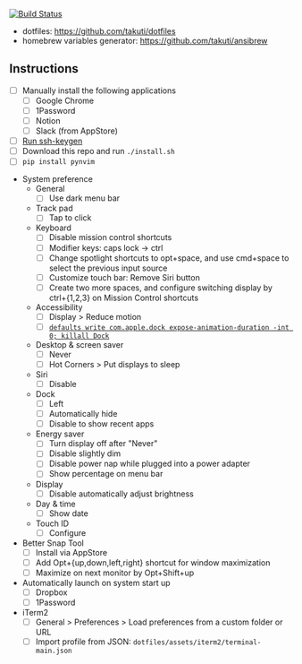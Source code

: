 [![Build Status](https://travis-ci.org/takuti/mac-provisioning.svg?branch=master)](https://travis-ci.org/takuti/mac-provisioning)

- dotfiles: https://github.com/takuti/dotfiles
- homebrew variables generator: https://github.com/takuti/ansibrew

## Instructions

- [ ] Manually install the following applications
  - [ ] Google Chrome
  - [ ] 1Password
  - [ ] Notion
  - [ ] Slack (from AppStore)
- [ ] [Run ssh-keygen](https://help.github.com/en/github/authenticating-to-github/generating-a-new-ssh-key-and-adding-it-to-the-ssh-agent)
- [ ] Download this repo and run `./install.sh`
- [ ] `pip install pynvim`
- System preference
  - General
    - [ ] Use dark menu bar
  - Track pad
    - [ ] Tap to click
  - Keyboard
    - [ ] Disable mission control shortcuts
    - [ ] Modifier keys: caps lock -> ctrl
    - [ ] Change spotlight shortcuts to opt+space, and use cmd+space to select the previous input source
    - [ ] Customize touch bar: Remove Siri button
    - [ ] Create two more spaces, and configure switching display by ctrl+{1,2,3} on Mission Control shortcuts
  - Accessibility
    - [ ] Display > Reduce motion
    - [ ] [`defaults write com.apple.dock expose-animation-duration -int 0; killall Dock`](https://apple.stackexchange.com/questions/17929/how-can-i-disable-animation-when-switching-desktops-in-lion)
  - Desktop & screen saver
    - [ ] Never
    - [ ] Hot Corners > Put displays to sleep
  - Siri
    - [ ] Disable
  - Dock
    - [ ] Left
    - [ ] Automatically hide
    - [ ] Disable to show recent apps
  - Energy saver
    - [ ] Turn display off after "Never"
    - [ ] Disable slightly dim
    - [ ] Disable power nap while plugged into a power adapter
    - [ ] Show percentage on menu bar
  - Display
    - [ ] Disable automatically adjust brightness
  - Day & time
    - [ ] Show date
  - Touch ID
    - [ ] Configure
- Better Snap Tool
  - [ ] Install via AppStore
  - [ ] Add Opt+{up,down,left,right} shortcut for window maximization
  - [ ] Maximize on next monitor by Opt+Shift+up
- Automatically launch on system start up
  - [ ] Dropbox
  - [ ] 1Password
- iTerm2
  - [ ] General > Preferences > Load preferences from a custom folder or URL
  - [ ] Import profile from JSON: `dotfiles/assets/iterm2/terminal-main.json`
